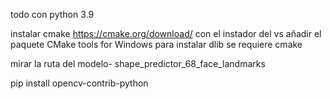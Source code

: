 todo con python 3.9

instalar cmake
https://cmake.org/download/
con el instador del vs añadir el paquete
CMake tools for Windows
para instalar dlib se requiere cmake

mirar la ruta del modelo- shape_predictor_68_face_landmarks

pip install opencv-contrib-python